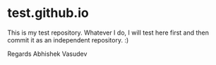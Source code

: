 # test.github.io
This is my test repository.
Whatever I do, I will test here first and then commit it as an independent repository. :) 


Regards
Abhishek Vasudev
